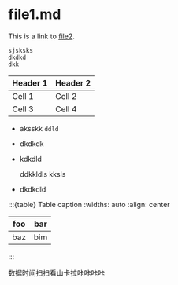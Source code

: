 # file1.md

This is a link to [file2](file2.md).

```
sjsksks
dkdkd
dkk
```

| Header 1 | Header 2 |
|----------|----------|
| Cell 1   | Cell 2   |
| Cell 3   | Cell 4   |

- aksskk `ddld`
- dkdkdk
- kdkdld

    ddkkldls
    kksls

- dkdkdld

:::{table} Table caption
:widths: auto
:align: center

| foo | bar |
| --- | --- |
| baz | bim |
:::

数据时间扫扫看山卡拉咔咔咔咔